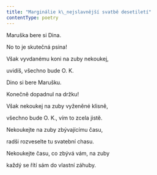 ```yaml
---
title: "Marginálie k\_nejslavnější svatbě desetiletí"
contentType: poetry
---
```


<section>

Maruška bere si Dina.

No to je skutečná psina!

</section>

<section>

Však vyvdanému koni na zuby nekoukej,

uvidíš, všechno bude O. K.

</section>

<section>

Dino si bere Marušku.

Konečně dopadnul na držku!

</section>

<section>

Však nekoukej na zuby vyženěné klisně,

všechno bude O. K., vím to zcela jistě.

</section>

<section>

Nekoukejte na zuby zbývajícímu času,

radši rozveselte tu svatební chasu.

</section>

<section>

Nekoukejte času, co zbývá vám, na zuby

každý se řítí sám do vlastní záhuby.

</section>
